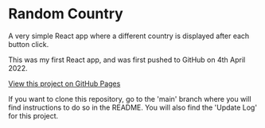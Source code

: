 # Random Country

A very simple React app where a different country is displayed after each button click.

This was my first React app, and was first pushed to GitHub on 4th April 2022.

[View this project on GitHub Pages](http://SA9102.github.io/Random-Country)

If you want to clone this repository, go to the 'main' branch where you will find instructions to do so in the README. You will also find the 'Update Log' for this project.
